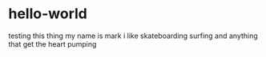 # hello-world
testing this thing
my name is mark i like skateboarding surfing and anything that get the heart pumping
